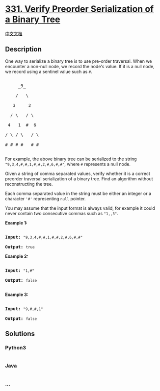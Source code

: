 # [331. Verify Preorder Serialization of a Binary Tree](https://leetcode.com/problems/verify-preorder-serialization-of-a-binary-tree)

[中文文档](/solution/0300-0399/0331.Verify%20Preorder%20Serialization%20of%20a%20Binary%20Tree/README.md)

## Description
<p>One way to serialize a binary tree is to use pre-order traversal. When we encounter a non-null node, we record the node&#39;s value. If it is a null node, we record using a sentinel value such as <code>#</code>.</p>



<pre>

     _9_

    /   \

   3     2

  / \   / \

 4   1  #  6

/ \ / \   / \

# # # #   # #

</pre>



<p>For example, the above binary tree can be serialized to the string <code>&quot;9,3,4,#,#,1,#,#,2,#,6,#,#&quot;</code>, where <code>#</code> represents a null node.</p>



<p>Given a string of comma separated values, verify whether it is a correct preorder traversal serialization of a binary tree. Find an algorithm without reconstructing the tree.</p>



<p>Each comma separated value in the string must be either an integer or a character <code>&#39;#&#39;</code> representing <code>null</code> pointer.</p>



<p>You may assume that the input format is always valid, for example it could never contain two consecutive commas such as <code>&quot;1,,3&quot;</code>.</p>



<p><b>Example 1:</b></p>



<pre>

<strong>Input: </strong><code>&quot;9,3,4,#,#,1,#,#,2,#,6,#,#&quot;</code>

<strong>Output: </strong><code>true</code></pre>



<p><b>Example 2:</b></p>



<pre>

<strong>Input: </strong><code>&quot;1,#&quot;</code>

<strong>Output: </strong><code>false</code>

</pre>



<p><b>Example 3:</b></p>



<pre>

<strong>Input: </strong><code>&quot;9,#,#,1&quot;</code>

<strong>Output: </strong><code>false</code></pre>


## Solutions


<!-- tabs:start -->

### **Python3**

```python

```

### **Java**

```java

```

### **...**
```

```

<!-- tabs:end -->